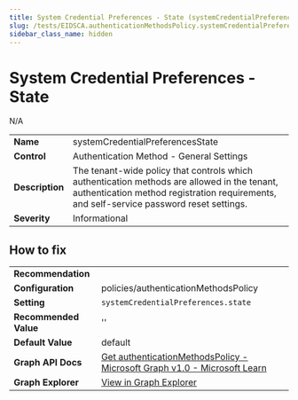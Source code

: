 ```yaml
---
title: System Credential Preferences - State (systemCredentialPreferencesState)
slug: /tests/EIDSCA.authenticationMethodsPolicy.systemCredentialPreferencesState
sidebar_class_name: hidden
---
```


# System Credential Preferences - State

N/A

| | |
|-|-|
| **Name** | systemCredentialPreferencesState |
| **Control** | Authentication Method - General Settings |
| **Description** | The tenant-wide policy that controls which authentication methods are allowed in the tenant, authentication method registration requirements, and self-service password reset settings. |
| **Severity** | Informational |

## How to fix
| | |
|-|-|
| **Recommendation** |  |
| **Configuration** | policies/authenticationMethodsPolicy |
| **Setting** | `systemCredentialPreferences.state` |
| **Recommended Value** | '' |
| **Default Value** | default |
| **Graph API Docs** | [Get authenticationMethodsPolicy - Microsoft Graph v1.0 - Microsoft Learn](https://learn.microsoft.com/en-us/graph/api/authenticationmethodspolicy-get) |
| **Graph Explorer** | [View in Graph Explorer](https://developer.microsoft.com/en-us/graph/graph-explorer?request=policies/authenticationMethodsPolicy&method=GET&version=beta&GraphUrl=https://graph.microsoft.com) |



